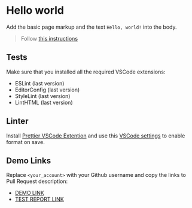 # Hello world

Add the basic page markup and the text `Hello, world!` into the body.

> Follow [this instructions](https://mate-academy.github.io/layout_task-guideline/#how-to-solve-the-layout-tasks-on-github)

## Tests

Make sure that you installed all the required VSCode extensions:

- ESLint (last version)
- EditorConfig (last version)
- StyleLint (last version)
- LintHTML (last version)

## Linter

Install [Prettier VSCode Extention](https://marketplace.visualstudio.com/items?itemName=esbenp.prettier-vscode)
and use this [VSCode settings](https://mate-academy.github.io/fe-program/tools/vscode/settings.json) to enable format on save.

## Demo Links

Replace `<your_account>` with your Github username and copy the links to Pull Request description:
- [DEMO LINK](https://Stanislav498.github.io/layout_hello-world/)
- [TEST REPORT LINK](https://Stanislav498.github.io/layout_hello-world/report/html_report/)
